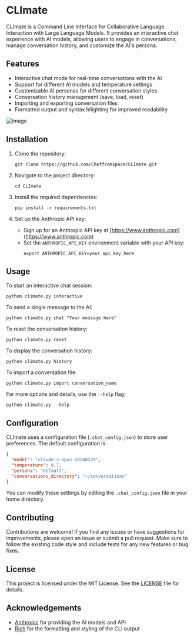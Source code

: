 # CLImate

CLImate is a Command Line Interface for Collaborative Language Interaction with Large Language Models. It provides an interactive chat experience with AI models, allowing users to engage in conversations, manage conversation history, and customize the AI's persona.

## Features

- Interactive chat mode for real-time conversations with the AI
- Support for different AI models and temperature settings
- Customizable AI personas for different conversation styles
- Conversation history management (save, load, reset)
- Importing and exporting conversation files
- Formatted output and syntax hilighting for improved readability

![image](https://github.com/Cheffromspace/CLImate/assets/21370528/a4a626e1-e461-4a68-8767-75752a92a868)

## Installation

1. Clone the repository:
   ```
   git clone https://github.com/Cheffromspace/CLImate.git
   ```

2. Navigate to the project directory:
   ```
   cd CLImate
   ```

3. Install the required dependencies:
   ```
   pip install -r requirements.txt
   ```

4. Set up the Anthropic API key:
   - Sign up for an Anthropic API key at [https://www.anthropic.com](https://www.anthropic.com)
   - Set the `ANTHROPIC_API_KEY` environment variable with your API key:
     ```
     export ANTHROPIC_API_KEY=your_api_key_here
     ```

## Usage

To start an interactive chat session:
```
python climate.py interactive
```

To send a single message to the AI:
```
python climate.py chat "Your message here"
```

To reset the conversation history:
```
python climate.py reset
```

To display the conversation history:
```
python climate.py history
```

To import a conversation file:
```
python climate.py import conversation_name
```

For more options and details, use the `--help` flag:
```
python climate.py --help
```

## Configuration

CLImate uses a configuration file (`.chat_config.json`) to store user preferences. The default configuration is:
```json
{
  "model": "claude-3-opus-20240229",
  "temperature": 0.7,
  "persona": "default",
  "conversations_directory": "~/conversations"
}
```

You can modify these settings by editing the `.chat_config.json` file in your home directory.

## Contributing

Contributions are welcome! If you find any issues or have suggestions for improvements, please open an issue or submit a pull request. Make sure to follow the existing code style and include tests for any new features or bug fixes.

## License

This project is licensed under the MIT License. See the [LICENSE](LICENSE) file for details.

## Acknowledgements

- [Anthropic](https://www.anthropic.com) for providing the AI models and API
- [Rich](https://github.com/Textualize/rich) for the formatting and styling of the CLI output
